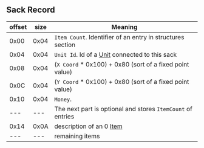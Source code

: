 ## Sack Record

 offset | size | Meaning
--------|------|--------
0x00 | 0x04 | `Item Count`. Identifier of an entry in structures section
0x04 | 0x04 | `Unit Id`. Id of a [Unit](./Unit.md) connected to this sack
0x08 | 0x04 | (`X Coord` * 0x100) + 0x80 (sort of a fixed point value)
0x0C | 0x04 | (`Y Coord` * 0x100) + 0x80 (sort of a fixed point value)
0x10 | 0x04 | `Money`. 
 --- | --- | The next part is optional and stores `ItemCount` of entries
0x14 | 0x0A | description of an 0 [Item](./Item.md)
--- | --- | remaining items
